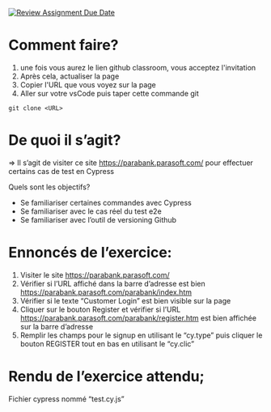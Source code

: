 [![Review Assignment Due Date](https://classroom.github.com/assets/deadline-readme-button-24ddc0f5d75046c5622901739e7c5dd533143b0c8e959d652212380cedb1ea36.svg)](https://classroom.github.com/a/PsEVU437)
# Comment faire? 

1. une fois vous aurez le lien github classroom, vous acceptez l'invitation
2. Après cela, actualiser la page
3. Copier l'URL que vous voyez sur la page
4. Aller sur votre vsCode puis taper cette commande git

```git clone <URL>```

# De quoi il s’agit? 
=> Il s’agit de visiter ce site https://parabank.parasoft.com/ pour effectuer certains cas de test en Cypress

Quels sont les objectifs? 
- Se familiariser certaines commandes avec Cypress
- Se familiariser avec le cas réel du test e2e
- Se familiariser avec l’outil de versioning Github

# Ennoncés de l’exercice: 
1. Visiter le site https://parabank.parasoft.com/ 
2. Vérifier si l’URL affiché dans la barre d’adresse est bien https://parabank.parasoft.com/parabank/index.htm 
3. Vérifier si le texte “Customer Login” est bien visible sur la page
4. Cliquer sur le bouton Register et vérifier si l’URL https://parabank.parasoft.com/parabank/register.htm est bien affichée sur la barre d’adresse 
5. Remplir les champs pour le signup en utilisant le “cy.type” puis cliquer le bouton REGISTER tout en bas en utilisant le “cy.clic”

# Rendu de l’exercice attendu;
Fichier cypress nommé “test.cy.js”